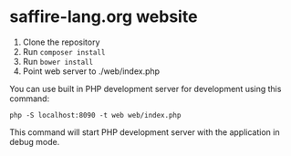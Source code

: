 # saffire-lang.org website

1. Clone the repository
2. Run `composer install`
3. Run `bower install`
4. Point web server to ./web/index.php

You can use built in PHP development server for development using this command:

`php -S localhost:8090 -t web web/index.php`

This command will start PHP development server with the application in debug mode.
